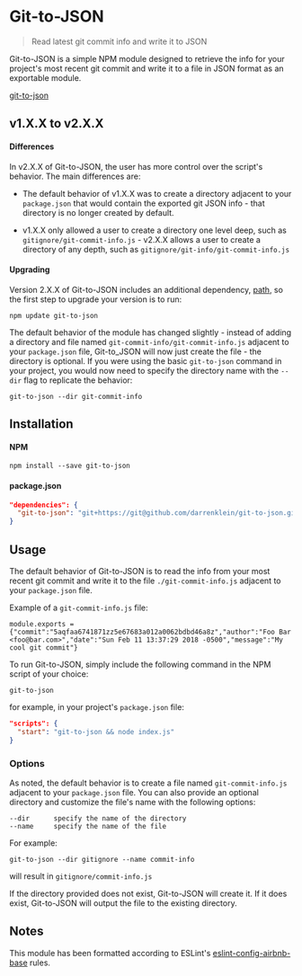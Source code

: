 # Git-to-JSON
> Read latest git commit info and write it to JSON

Git-to-JSON is a simple NPM module designed to retrieve the info for your project's most recent git commit and write it to a file in JSON format as an exportable module.

[git-to-json]

## v1.X.X to v2.X.X

#### Differences

In v2.X.X of Git-to-JSON, the user has more control over the script's behavior. The main differences are:

- The default behavior of v1.X.X was to create a directory adjacent to your `package.json` that would contain the exported git JSON info - that directory is no longer created by default.

- v1.X.X only allowed a user to create a directory one level deep, such as `gitignore/git-commit-info.js` - v2.X.X allows a user to create a directory of any depth, such as `gitignore/git-info/git-commit-info.js`

#### Upgrading

Version 2.X.X of Git-to-JSON includes an additional dependency, [path], so the first step to upgrade your version is to run:

``` SH
npm update git-to-json
```

The default behavior of the module has changed slightly - instead of adding a directory and file named `git-commit-info/git-commit-info.js` adjacent to your `package.json` file, Git-to_JSON will now just create the file - the directory is optional. If you were using the basic `git-to-json` command in your project, you would now need to specify the directory name with the `--dir` flag to replicate the behavior:

```
git-to-json --dir git-commit-info
```

## Installation

#### NPM

``` SH
npm install --save git-to-json
```

#### package.json

``` JSON
"dependencies": {
  "git-to-json": "git+https://git@github.com/darrenklein/git-to-json.git"
}
```

## Usage

The default behavior of Git-to-JSON is to read the info from your most recent git commit and write it to the file `./git-commit-info.js` adjacent to your `package.json` file.

Example of a `git-commit-info.js` file:

``` JS
module.exports = {"commit":"5aqfaa6741871zz5e67683a012a0062bdbd46a8z","author":"Foo Bar <foo@bar.com>","date":"Sun Feb 11 13:37:29 2018 -0500","message":"My cool git commit"}
```

To run Git-to-JSON, simply include the following command in the NPM script of your choice:

```
git-to-json
```

for example, in your project's `package.json` file:

``` JSON
"scripts": {
  "start": "git-to-json && node index.js"
}
```

### Options

As noted, the default behavior is to create a file named `git-commit-info.js` adjacent to your `package.json` file. You can also provide an optional directory and customize the file's name with the following options:

``` SH
--dir      specify the name of the directory
--name     specify the name of the file
```

For example:

``` JS
git-to-json --dir gitignore --name commit-info
```

will result in `gitignore/commit-info.js`

If the directory provided does not exist, Git-to-JSON will create it. If it does exist, Git-to-JSON will output the file to the existing directory.

## Notes

This module has been formatted according to ESLint's [eslint-config-airbnb-base] rules.

[git-to-json]: https://www.npmjs.com/package/git-to-json
[path]: https://www.npmjs.com/package/path
[eslint-config-airbnb-base]: https://www.npmjs.com/package/eslint-config-airbnb-base